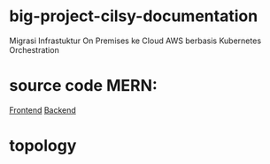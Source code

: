 # big-project-cilsy-documentation
Migrasi Infrastuktur On Premises ke Cloud AWS berbasis Kubernetes Orchestration

# source code MERN:
[Frontend](https://github.com/faisal1210/frontend-bigproject) 
[Backend](https://github.com/faisal1210/backend-bigproject)

# topology
